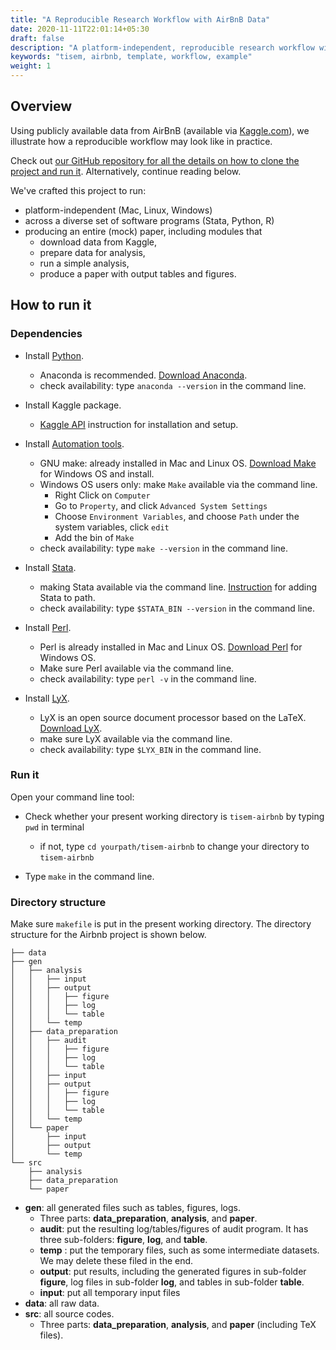 ```yaml
---
title: "A Reproducible Research Workflow with AirBnB Data"
date: 2020-11-11T22:01:14+05:30
draft: false
description: "A platform-independent, reproducible research workflow with AirBnB data, using Stata, Python and R."
keywords: "tisem, airbnb, template, workflow, example"
weight: 1
---
```


## Overview

Using publicly available data from AirBnB (available via [Kaggle.com](https://www.kaggle.com/airbnb/boston)), we illustrate how a reproducible workflow may look like in practice.

Check out [our GitHub repository for all the details on how to clone the project and run it](https://github.com/tilburgsciencehub/tisem-airbnb). Alternatively, continue reading below.

We've crafted this project to run:

- platform-independent (Mac, Linux, Windows)
- across a diverse set of software programs (Stata, Python, R)
- producing an entire (mock) paper, including modules that
	- download data from Kaggle,
	- prepare data for analysis,
	- run a simple analysis,
	- produce a paper with output tables and figures.

## How to run it
### Dependencies

- Install [Python](/building-blocks/configure-your-computer/statistics-and-computation/python/).

  - Anaconda is recommended. [Download Anaconda](https://www.anaconda.com/distribution/).
  - check availability: type `anaconda --version` in the command line.
- Install Kaggle package.

  - [Kaggle API](https://github.com/Kaggle/kaggle-api) instruction for installation and setup.
- Install [Automation tools](/building-blocks/configure-your-computer/automation-and-workflows/make/).
  - GNU make: already installed in Mac and Linux OS. [Download Make](http://gnuwin32.sourceforge.net/packages/make.htm) for Windows OS and install.
  - Windows OS users only: make `Make` available via the command line.
    - Right Click on `Computer`
    - Go to `Property`, and click `Advanced System Settings `
    - Choose `Environment Variables`, and choose `Path` under the system variables, click `edit`
    - Add the bin of `Make`
  - check availability: type `make --version` in the command line.
- Install [Stata](/building-blocks/configure-your-computer/statistics-and-computation/stata/).

  - making Stata available via the command line. [Instruction](/building-blocks/configure-your-computer/statistics-and-computation/stata/) for adding Stata to path.
  - check availability: type `$STATA_BIN --version` in the command line.
- Install [Perl](/building-blocks/configure-your-computer/statistics-and-computation/perl/).

  - Perl is already installed in Mac and Linux OS. [Download Perl](https://www.perl.org/get.html) for Windows OS.
  - Make sure Perl available via the command line.
  - check availability: type `perl -v` in the command line.

- Install [LyX](/building-blocks/configure-your-computer/statistics-and-computation/latex/).
  - LyX is an open source document processor based on the LaTeX. [Download LyX](https://www.lyx.org/Download).
  - make sure LyX available via the command line.
  - check availability: type `$LYX_BIN` in the command line.

### Run it

Open your command line tool:

- Check whether your present working directory is  `tisem-airbnb` by typing `pwd` in terminal

  - if not, type `cd yourpath/tisem-airbnb` to change your directory to `tisem-airbnb`

- Type `make` in the command line.



### Directory structure

Make sure `makefile` is put in the present working directory. The directory structure for the Airbnb project  is shown below.

```text
├── data
├── gen
│   ├── analysis
│   │   ├── input
│   │   ├── output
│   │   │   ├── figure
│   │   │   ├── log
│   │   │   └── table
│   │   └── temp
│   ├── data_preparation
│   │   ├── audit
│   │   │   ├── figure
│   │   │   ├── log
│   │   │   └── table
│   │   ├── input
│   │   ├── output
│   │   │   ├── figure
│   │   │   ├── log
│   │   │   └── table
│   │   └── temp
│   └── paper
│       ├── input
│       ├── output
│       └── temp
└── src
    ├── analysis
    ├── data_preparation
    └── paper
```

- **gen**: all generated files such as tables, figures, logs.
  - Three parts: **data_preparation**, **analysis**, and **paper**.
  - **audit**: put the resulting log/tables/figures of audit program. It has three sub-folders: **figure**, **log**, and **table**.
  - **temp** : put the temporary files, such as some intermediate datasets. We may delete these filed in the end.
  - **output**: put results, including the generated figures in sub-folder **figure**, log files in sub-folder **log**, and tables in sub-folder **table**.
  - **input**: put all temporary input files
- **data**: all raw data.
- **src**: all source codes.
  - Three parts: **data_preparation**, **analysis**, and **paper** (including TeX files).


<!-- {{% codeblock %}}

[js-link](code.js)


```js
// some js code
var name = "Arvind Singh";

if (name == "arvind") {
	console.log("testing out coding blck");
}
```

```bash
# some bash code
# make-files.txt
touch test/john.txt
touch test/mike.txt
touch test/jenna.txt
```

{{% /codeblock %}} -->
